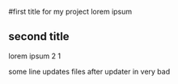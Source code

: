 #first title for my project
lorem ipsum 

## second title
lorem ipsum 2 1

some line updates files after updater in very bad
